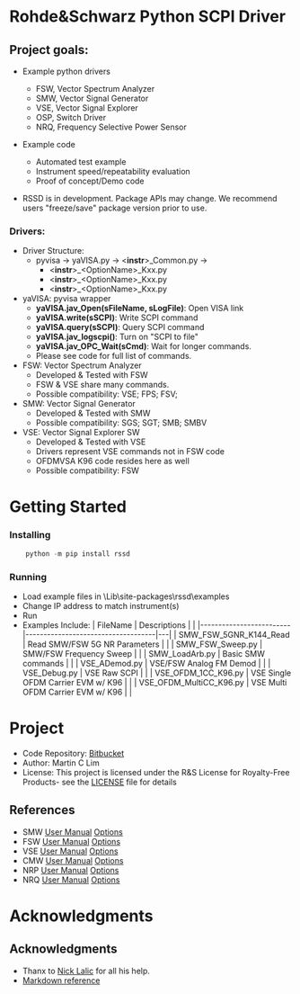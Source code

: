Rohde&Schwarz Python SCPI Driver
=====================================================================

## Project goals:
* Example python drivers
    * FSW, Vector Spectrum Analyzer
    * SMW, Vector Signal Generator
    * VSE, Vector Signal Explorer
    * OSP, Switch Driver
    * NRQ, Frequency Selective Power Sensor

* Example code 
    * Automated test example
    * Instrument speed/repeatability evaluation
    * Proof of concept/Demo code
    
* RSSD is in development.  Package APIs may change. We recommend users "freeze/save" package version prior to use.

### Drivers:
* Driver Structure: 
    * pyvisa &rarr; yaVISA.py &rarr; &lt;**instr**&gt;\_Common.py &rarr; 
        * &lt;**instr**&gt;\_&lt;OptionName&gt;\_Kxx.py
        * &lt;**instr**&gt;\_&lt;OptionName&gt;\_Kxx.py
        * &lt;**instr**&gt;\_&lt;OptionName&gt;\_Kxx.py
* yaVISA: pyvisa wrapper
    * **yaVISA.jav_Open(sFileName, sLogFile)**: Open VISA link
    * **yaVISA.write(sSCPI)**: Write SCPI command
    * **yaVISA.query(sSCPI)**: Query SCPI command
    * **yaVISA.jav_logscpi()**: Turn on "SCPI to file"
    * **yaVISA.jav_OPC_Wait(sCmd)**: Wait for longer commands.
    * Please see code for full list of commands.
* FSW: Vector Spectrum Analyzer
    * Developed & Tested with FSW
    * FSW & VSE share many commands.
    * Possible compatibility: VSE; FPS; FSV;
* SMW: Vector Signal Generator
    * Developed & Tested with SMW
    * Possible compatibility: SGS; SGT; SMB; SMBV
* VSE: Vector Signal Explorer SW
    * Developed & Tested with VSE
    * Drivers represent VSE commands not in FSW code
    * OFDMVSA K96 code resides here as well
    * Possible compatibility: FSW

Getting Started
=====================================================================

### Installing
```python
    python -m pip install rssd
```

### Running
* Load example files in <Python>\Lib\site-packages\rssd\examples
* Change IP address to match instrument(s)
* Run
* Examples Include:
| FileName                | Descriptions                       |   |
|-------------------------|------------------------------------|---|
| SMW_FSW_5GNR_K144_Read  | Read SMW/FSW 5G NR Parameters      |   |
| SMW_FSW_Sweep.py        | SMW/FSW Frequency Sweep            |   |
| SMW_LoadArb.py          | Basic SMW commands                 |   |
| VSE_ADemod.py           | VSE/FSW Analog FM Demod            |   |
| VSE_Debug.py            | VSE Raw SCPI                       |   |
| VSE_OFDM_1CC_K96.py     | VSE Single OFDM Carrier EVM w/ K96 |   |
| VSE_OFDM_MultiCC_K96.py | VSE Multi  OFDM Carrier EVM w/ K96 |   |


Project 
=====================================================================

* Code Repository: [Bitbucket](https://bitbucket.org/mclim/rs_scpi_driver/) 
* Author: Martin C Lim 
* License: This project is licensed under the R&S License for Royalty-Free Products- see the [LICENSE](LICENSE.txt) file for details

## References
* SMW [User Manual](https://www.rohde-schwarz.com/us/search_63238.html?term=smw+vector+user+manual&sort=relevance) [Options](https://www.rohde-schwarz.com/us/product/smw200a)
* FSW [User Manual](https://www.rohde-schwarz.com/us/search_63238.html?term=FSW+user+manual&sort=relevance) [Options](https://www.rohde-schwarz.com/us/product/fsw)
* VSE [User Manual](https://www.rohde-schwarz.com/us/search_63238.html?term=vse+base+user+manual) [Options](https://www.rohde-schwarz.com/us/product/vse)
* CMW [User Manual](https://www.rohde-schwarz.com/us/search_63238.html?term=cmw+user+manual) [Options](https://www.rohde-schwarz.com/us/product/CMW500)
* NRP [User Manual](https://www.rohde-schwarz.com/us/search_63238.html?term=nrp_s_sn+user+manual) [Options](https://www.rohde-schwarz.com/us/product/nrp_s_sn)
* NRQ [User Manual](https://www.rohde-schwarz.com/us/manual/nrq6/) [Options](https://www.rohde-schwarz.com/us/product/nrq6)

Acknowledgments
=====================================================================

## Acknowledgments
* Thanx to [Nick Lalic](https://pypi.org/project/rohdeschwarz/) for all his help.
* [Markdown reference](https://github.com/adam-p/markdown-here/wiki/Markdown-Cheatsheet)


